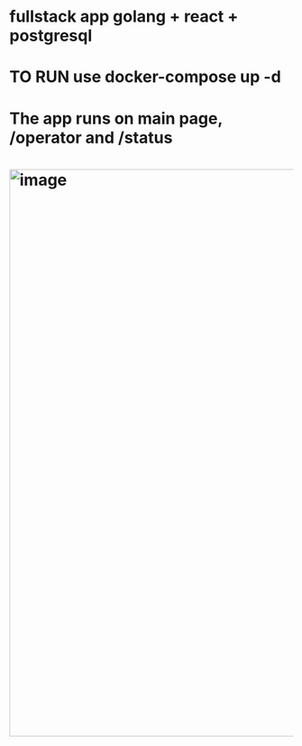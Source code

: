 # fullstack app golang + react + postgresql
# TO RUN use docker-compose up -d
# The app runs on main page, /operator and /status
#  <img width="1883" height="1006" alt="image" src="https://github.com/user-attachments/assets/2be70b06-b2b4-490d-8a7b-dfd62c80d9c2" />
